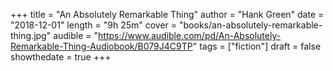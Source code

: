 +++
title = "An Absolutely Remarkable Thing"
author = "Hank Green"
date = "2018-12-01"
length = "9h 25m"
cover = "books/an-absolutely-remarkable-thing.jpg"
audible = "https://www.audible.com/pd/An-Absolutely-Remarkable-Thing-Audiobook/B079J4C9TP"
tags = ["fiction"]
draft = false
showthedate = true
+++